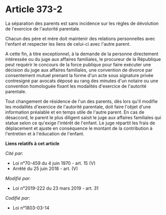 # Article 373-2

La séparation des parents est sans incidence sur les règles de dévolution de l'exercice de l'autorité parentale.

Chacun des père et mère doit maintenir des relations personnelles avec l'enfant et respecter les liens de celui-ci avec
l'autre parent.

A cette fin, à titre exceptionnel, à la demande de la personne directement intéressée ou du juge aux affaires familiales, le
procureur de la République peut requérir le concours de la force publique pour faire exécuter une décision du juge aux
affaires familiales, une convention de divorce par consentement mutuel prenant la forme d'un acte sous signature privée
contresigné par avocats déposé au rang des minutes d'un notaire ou une convention homologuée fixant les modalités d'exercice
de l'autorité parentale.

Tout changement de résidence de l'un des parents, dès lors qu'il modifie les modalités d'exercice de l'autorité parentale,
doit faire l'objet d'une information préalable et en temps utile de l'autre parent. En cas de désaccord, le parent le plus
diligent saisit le juge aux affaires familiales qui statue selon ce qu'exige l'intérêt de l'enfant. Le juge répartit les
frais de déplacement et ajuste en conséquence le montant de la contribution à l'entretien et à l'éducation de l'enfant.

**Liens relatifs à cet article**

_Cité par_:

  - Loi n°70-459 du 4 juin 1970 - art. 15 (V)
  - Arrêté du 25 juin 2018 - art. (V)

_Modifié par_:

  - Loi n°2019-222 du 23 mars 2019 - art. 31

_Codifié par_:

  - Loi n°1803-03-14
